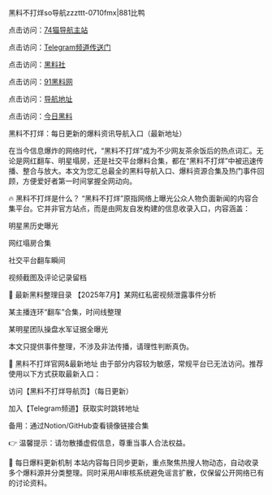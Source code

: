 黑料不打烊so导航zzzttt-0710fmx|881比鸭

点击访问：<a href="https://74mao.com/">74猫导航主站</a>

点击访问：<a href="https://74mao.com/">Telegram频道传送门</a>

点击访问：<a href="https://heiliaoxrq8i9.pages.dev">黑料社</a>

点击访问：<a href="https://heiliao9wsbg3.pages.dev ">91黑料网</a>

点击访问：<a href="https://heiliaoryrhyu.pages.dev">导航地址</a>

点击访问：<a href="https://heiliaox6jgh3.pages.dev">今日黑料</a>


黑料不打烊：每日更新的爆料资讯导航入口（最新地址）

在当今信息爆炸的网络时代，“黑料不打烊”成为不少网友茶余饭后的热点词汇。无论是网红翻车、明星塌房，还是社交平台爆料合集，都在“黑料不打烊”中被迅速传播、整合与放大。本文为您汇总最全的黑料导航入口、爆料资源合集及热门事件回顾，方便爱好者第一时间掌握全网动向。

🔥 黑料不打烊是什么？
“黑料不打烊”原指网络上曝光公众人物负面新闻的内容合集平台。它并非官方站点，而是由网友自发构建的信息收录入口，内容涵盖：

明星黑历史曝光

网红塌房合集

社交平台翻车瞬间

视频截图及评论记录留档

📌 最新黑料整理目录
【2025年7月】某网红私密视频泄露事件分析

某主播连环“翻车”合集，时间线整理

某明星团队操盘水军证据全曝光

本文只提供事件整理，不涉及非法传播，请理性判断真伪。

🧭 黑料不打烊官网&最新地址
由于部分内容较为敏感，常规平台已无法访问。推荐使用以下方式获取最新入口：

访问【黑料不打烊导航页】（每日更新）

加入【Telegram频道】获取实时跳转地址

备用：通过Notion/GitHub查看镜像链接合集

👉 温馨提示：请勿散播虚假信息，尊重当事人合法权益。

📣 每日爆料更新机制
本站内容每日同步更新，重点聚焦热搜人物动态，自动收录多个爆料源并分类整理。同时采用AI审核系统避免谣言扩散，仅保留公开网络已有的讨论资料。

<span style="display:none;">[Canonical link](https://github.com/BETA0710/BETA0710-06)</span>
